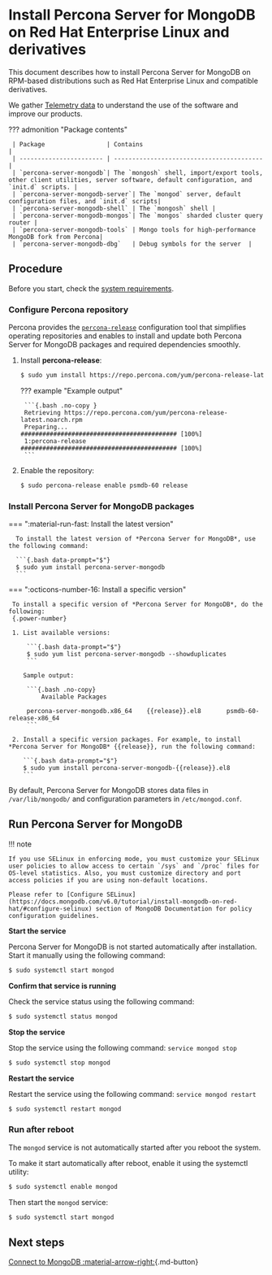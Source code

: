 # Install Percona Server for MongoDB on Red Hat Enterprise Linux and derivatives

This document describes how to install Percona Server for MongoDB on RPM-based distributions such as Red Hat Enterprise Linux and compatible derivatives.

We gather [Telemetry data](../telemetry.md) to understand the use of the software and improve our products.

??? admonition "Package contents"

     | Package                 | Contains                                 |
     | ----------------------- | -----------------------------------------|
     | `percona-server-mongodb`| The `mongosh` shell, import/export tools, other client utilities, server software, default configuration, and `init.d` scripts. |
     | `percona-server-mongodb-server`| The `mongod` server, default configuration files, and `init.d` scripts|
     | `percona-server-mongodb-shell` | The `mongosh` shell |
     | `percona-server-mongodb-mongos`| The `mongos` sharded cluster query router |
     | `percona-server-mongodb-tools` | Mongo tools for high-performance MongoDB fork from Percona|
     | `percona-server-mongodb-dbg`   | Debug symbols for the server  |

## Procedure

Before you start, check the [system requirements](system-requirements.md).

### Configure Percona repository

Percona provides the [`percona-release`](https://docs.percona.com/percona-software-repositories/index.html) configuration tool that simplifies operating repositories and enables to install and update both Percona Server for MongoDB packages and required dependencies smoothly.    

1. Install **percona-release**:     

    ```{.bash data-prompt="$"}
    $ sudo yum install https://repo.percona.com/yum/percona-release-latest.noarch.rpm
    ```
         
    ??? example "Example output"

        ```{.bash .no-copy }
        Retrieving https://repo.percona.com/yum/percona-release-latest.noarch.rpm
        Preparing...                ########################################### [100%]
        1:percona-release        ########################################### [100%]
        ```     

2. Enable the repository: 
        
    ```{.bash data-prompt="$"}
    $ sudo percona-release enable psmdb-60 release
    ```

### Install Percona Server for MongoDB packages

=== ":material-run-fast: Install the latest version"

      To install the latest version of *Percona Server for MongoDB*, use the following command:

      ```{.bash data-prompt="$"}
      $ sudo yum install percona-server-mongodb
      ```

=== ":octicons-number-16: Install a specific version"

     To install a specific version of *Percona Server for MongoDB*, do the following:
     {.power-number}

     1. List available versions:

         ```{.bash data-prompt="$"}
         $ sudo yum list percona-server-mongodb --showduplicates
         ```

        Sample output:

         ```{.bash .no-copy}
             Available Packages
         
         percona-server-mongodb.x86_64    {{release}}.el8       psmdb-60-release-x86_64
         ```

     2. Install a specific version packages. For example, to install *Percona Server for MongoDB* {{release}}, run the following command:

        ```{.bash data-prompt="$"}
        $ sudo yum install percona-server-mongodb-{{release}}.el8
        ```

By default, Percona Server for MongoDB stores data files in `/var/lib/mongodb/`
and configuration parameters in `/etc/mongod.conf`.

## Run Percona Server for MongoDB

!!! note

    If you use SELinux in enforcing mode, you must customize your SELinux user policies to allow access to certain `/sys` and `/proc` files for OS-level statistics. Also, you must customize directory and port access policies if you are using non-default locations.

    Please refer to [Configure SELinux](https://docs.mongodb.com/v6.0/tutorial/install-mongodb-on-red-hat/#configure-selinux) section of MongoDB Documentation for policy configuration guidelines.

**Start the service**

Percona Server for MongoDB is not started automatically after installation.
Start it manually using the following command:

```{.bash data-prompt="$"}
$ sudo systemctl start mongod
```

**Confirm that service is running**

Check the service status using the following command: 

```{.bash data-prompt="$"}
$ sudo systemctl status mongod
```

**Stop the service**

Stop the service using the following command: `service mongod stop`

```{.bash data-prompt="$"}
$ sudo systemctl stop mongod
```

**Restart the service**

Restart the service using the following command: `service mongod restart`

```{.bash data-prompt="$"}
$ sudo systemctl restart mongod
```

### Run after reboot

The `mongod` service is not automatically started
after you reboot the system.

To make it start automatically after reboot, enable it using the systemctl utility:

```{.bash data-prompt="$"}
$ sudo systemctl enable mongod
```

Then start the `mongod` service:

```{.bash data-prompt="$"}
$ sudo systemctl start mongod
```

## Next steps

[Connect to MongoDB :material-arrow-right:](../connect.md){.md-button}